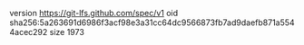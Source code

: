 version https://git-lfs.github.com/spec/v1
oid sha256:5a263691d6986f3acf98e3a31cc64dc9566873fb7ad9daefb871a5544acec292
size 1973
